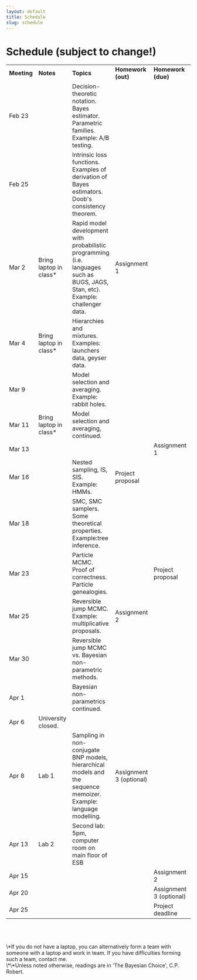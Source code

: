 ```yaml
---
layout: default
title: Schedule
slug: schedule
---
```


Schedule (subject to change!)
=============================


<table>  <tr>    <td><b>Meeting</b></td>    <td><b>Notes</b></td>    <td><b>Topics</b></td>    <td><b>Homework (out)</b></td>    <td><b>Homework (due)</b></td>    <td><b>Readings**</b></td>  </tr>  <tr>    <td>Feb 23</td>    <td></td>    <td>Decision-theoretic notation. Bayes estimator. Parametric families. Example: A/B testing.</td>    <td></td>    <td></td>    <td>1.1, 1.2</td>  </tr>  <tr>    <td>Feb 25</td>    <td></td>    <td>Intrinsic loss functions. Examples of derivation of Bayes estimators. Doob's consistency theorem.</td>    <td></td>    <td></td>    <td>2.1, 2.3, 2.5, 3.3</td>  </tr>  <tr>    <td>Mar 2</td>    <td>Bring laptop in class*</td>    <td>Rapid model development with probabilistic programming (i.e. languages such as BUGS, JAGS, Stan, etc). Example: challenger data.</td>    <td>Assignment 1</td>    <td></td>    <td></td>  </tr>  <tr>    <td>Mar 4</td>    <td>Bring laptop in class*</td>    <td>Hierarchies and mixtures. Examples: launchers data, geyser data.</td>    <td></td>    <td></td>    <td>10.1, 10.2</td>  </tr>  <tr>    <td>Mar 9</td>    <td></td>    <td>Model selection and averaging. Example: rabbit holes.</td>    <td></td>    <td></td>    <td>7.1</td>  </tr>  <tr>    <td>Mar 11</td>    <td>Bring laptop in class*</td>    <td>Model selection and averaging, continued.</td>    <td></td>    <td></td>    <td>7.3</td>  </tr>  <tr>    <td>Mar 13</td>    <td></td>    <td></td>    <td></td>    <td>Assignment 1</td>    <td></td>  </tr>  <tr>    <td>Mar 16</td>    <td></td>    <td>Nested sampling, IS, SIS. Example: HMMs.</td>    <td>Project proposal</td>    <td></td>    <td>6.1, 6.2</td>  </tr>  <tr>    <td>Mar 18</td>    <td></td>    <td>SMC, SMC samplers. Some theoretical properties. Example:tree inference.</td>    <td></td>    <td></td>    <td></td>  </tr>  <tr>    <td>Mar 23</td>    <td></td>    <td>Particle MCMC. Proof of correctness. Particle genealogies.</td>    <td></td>    <td>Project proposal</td>    <td></td>  </tr>  <tr>    <td>Mar 25</td>    <td></td>    <td>Reversible jump MCMC. Example: multiplicative proposals.</td>    <td>Assignment 2</td>    <td></td>    <td>6.3</td>  </tr>  <tr>    <td>Mar 30</td>    <td></td>    <td>Reversible jump MCMC vs. Bayesian non-parametric methods. </td>    <td></td>    <td></td>    <td></td>  </tr>  <tr>    <td>Apr 1</td>    <td></td>    <td>Bayesian non-parametrics continued.</td>    <td></td>    <td></td>    <td></td>  </tr>  <tr>    <td>Apr 6</td>    <td>University closed.</td>    <td></td>    <td></td>    <td></td>    <td></td>  </tr>  <tr>    <td>Apr 8</td>    <td>Lab 1</td>    <td>Sampling in non-conjugate BNP models, hierarchical models and the sequence memoizer. Example: language modelling.</td>    <td>Assignment 3 (optional)</td>    <td></td>    <td></td>  </tr>  <tr>    <td>Apr 13</td>    <td>Lab 2</td>    <td>Second lab: 5pm, computer room on main floor of ESB</td>    <td></td>    <td></td>    <td></td>  </tr>  <tr>    <td>Apr 15</td>    <td></td>    <td></td>    <td></td>    <td>Assignment 2</td>    <td></td>  </tr>  <tr>    <td>Apr 20</td>    <td></td>    <td></td>    <td></td>    <td>Assignment 3 (optional)</td>    <td></td>  </tr>  <tr>    <td>Apr 25</td>    <td></td>    <td></td>    <td></td>    <td>Project deadline</td>    <td></td>  </tr><!-- schedule --></table>

<br/>
<br/>
<br/>
\*If you do not have a laptop, you can alternatively form a team with someone with a laptop and work in team. If you have difficulties forming such a team, contact me.
<br/>
\*\*Unless noted otherwise, readings are in 'The Bayesian Choice', C.P. Robert.

